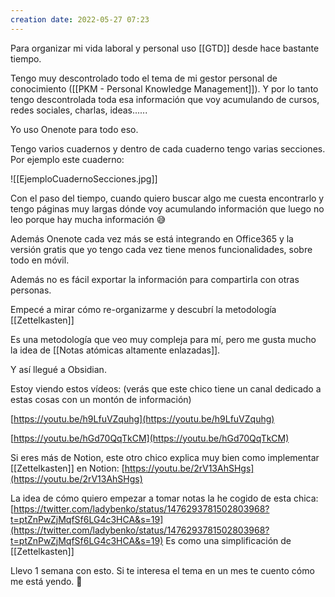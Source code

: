```yaml
---
creation date: 2022-05-27 07:23  
---
```


Para organizar mi vida laboral y personal uso [[GTD]] desde hace bastante tiempo.

Tengo muy descontrolado todo el tema de mi gestor personal de conocimiento ([[PKM - Personal Knowledge Management]]).
Y por lo tanto tengo descontrolada toda esa información que voy acumulando de cursos, redes sociales, charlas, ideas......

Yo uso Onenote para todo eso. 

Tengo varios cuadernos y dentro de cada cuaderno tengo varias secciones. Por ejemplo este cuaderno:

![[EjemploCuadernoSecciones.jpg]]

Con el paso del tiempo, cuando quiero buscar algo me cuesta encontrarlo y tengo páginas muy largas dónde voy acumulando información que luego no leo porque hay mucha información 😅

Además Onenote cada vez más se está integrando en Office365 y la versión gratis que yo tengo cada vez tiene menos funcionalidades, sobre todo en móvil.

Además no es fácil exportar la información para compartirla con otras personas.

Empecé a mirar cómo re-organizarme y descubrí la metodología [[Zettelkasten]]

Es una metodología que veo muy compleja para mí, pero me gusta mucho la idea de [[Notas atómicas altamente enlazadas]].

Y así llegué a Obsidian.

Estoy viendo estos vídeos: (verás que este chico tiene un canal dedicado a estas cosas con un montón de información)

[https://youtu.be/h9LfuVZquhg](https://youtu.be/h9LfuVZquhg)

[https://youtu.be/hGd70QqTkCM](https://youtu.be/hGd70QqTkCM)

Si eres más de Notion, este otro chico explica muy bien como implementar 
[[Zettelkasten]] en Notion: [https://youtu.be/2rV13AhSHgs](https://youtu.be/2rV13AhSHgs)

La idea de cómo quiero empezar a tomar notas la he cogido de esta chica: [https://twitter.com/ladybenko/status/1476293781502803968?t=ptZnPwZjMqfSf6LG4c3HCA&s=19](https://twitter.com/ladybenko/status/1476293781502803968?t=ptZnPwZjMqfSf6LG4c3HCA&s=19)
Es como una simplificación de [[Zettelkasten]]

Llevo 1 semana con esto. Si te interesa el tema en un mes te cuento cómo me está yendo. 🤗